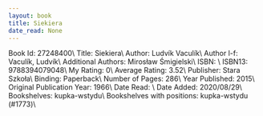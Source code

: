 ```yaml
---
layout: book
title: Siekiera
date_read: None
---
```


Book Id: 27248400\ 
Title: Siekiera\ 
Author: Ludvík Vaculík\ 
Author l-f: Vaculík, Ludvík\ 
Additional Authors: Mirosław Śmigielski\ 
ISBN: \ 
ISBN13: 9788394079048\ 
My Rating: 0\ 
Average Rating: 3.52\ 
Publisher: Stara Szkoła\ 
Binding: Paperback\ 
Number of Pages: 286\ 
Year Published: 2015\ 
Original Publication Year: 1966\ 
Date Read: \ 
Date Added: 2020/08/29\ 
Bookshelves: kupka-wstydu\ 
Bookshelves with positions: kupka-wstydu (#1773)\ 

